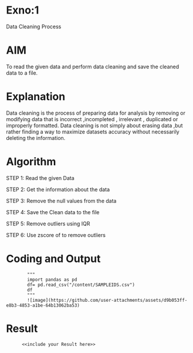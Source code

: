 # Exno:1
Data Cleaning Process

# AIM
To read the given data and perform data cleaning and save the cleaned data to a file.

# Explanation
Data cleaning is the process of preparing data for analysis by removing or modifying data that is incorrect ,incompleted , irrelevant , duplicated or improperly formatted. Data cleaning is not simply about erasing data ,but rather finding a way to maximize datasets accuracy without necessarily deleting the information.

# Algorithm
STEP 1: Read the given Data

STEP 2: Get the information about the data

STEP 3: Remove the null values from the data

STEP 4: Save the Clean data to the file

STEP 5: Remove outliers using IQR

STEP 6: Use zscore of to remove outliers

# Coding and Output
            """
            import pandas as pd
            df= pd.read_csv("/content/SAMPLEIDS.csv")
            df
            """
            ![image](https://github.com/user-attachments/assets/d9b053ff-e8b3-4853-a1be-64b13062ba53)

# Result
          <<include your Result here>>
